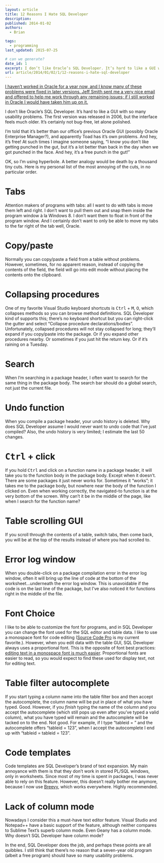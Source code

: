 ```yaml
---
layout: article
title: 12 Reasons I Hate SQL Developer
description: 
published: 2014-01-02
authors:
  - Brian

tags: 
  - programming
last_updated: 2015-07-25

# can we generate?
date_id: 1
excerpt: I don’t like Oracle’s SQL Developer. It’s hard to like a GUI with so many usability problems.
url: article/2014/01/02/1/12-reasons-i-hate-sql-developer
---
```

<ins datetime="2015-07-25">I haven’t worked in Oracle for a year now, and I know many of these problems were fixed in later versions. <a href="http://www.thatjeffsmith.com/about/">Jeff Smith</a> sent me a very nice email and offered to help me work through any remaining issues; if I still worked in Oracle I would have taken him up on it.</ins>

I don’t like Oracle’s SQL Developer. It’s hard to like a <abbr>GUI</abbr> with so many usability problems. The first version was released in 2006, but the interface feels much older. It’s certainly not bug-free, let alone polished. 

I’m told that it’s better than our office’s previous Oracle <abbr>GUI</abbr> (possibly Oracle Enterprise Manager?), and apparently Toad has it’s own problems. And hey, it’s free! At such times I imagine someone saying, “I know you don’t like getting punched in the gut, but it’s a lot better than back in the day when we got punched in the face. And hey, it’s a free punch in the gut!” 

OK, so I’m using hyperbole. A better analogy would be death by a thousand tiny cuts. Here is my personal list of the most annoying of the cuts, in no particular order.

# Tabs
Attention makers of programs with tabs: all I want to do with tabs is move them left and right. I don’t want to pull them out and snap them inside the program window à la Windows 8. I don’t want them to float in front of the program window. And I certainly don’t want to only be able to move my tabs to the far right of the tab well, Oracle.

# Copy/paste
Normally you can copy/paste a field from a table without problems. However, sometimes, for no apparent reason, instead of copying the contents of the field, the field will go into edit mode without placing the contents onto the clipboard.

# Collapsing procedures
One of my favorite Visual Studio keyboard shortcuts is <kbd>Ctrl</kbd> + <kbd>M</kbd>, <kbd>O</kbd>, which collapses methods so you can browse method definitions. SQL Developer kind of supports this; there’s no keyboard shortcut but you can right-click the gutter and select “Collapse procedure declarations/bodies”. Unfortunately, collapsed procedures will not stay collapsed for long; they’ll expand if you copy/paste into the package. Or if you expand other procedures nearby. Or sometimes if you just hit the return key. Or if it’s raining on a Tuesday.

# Search
When I’m searching in a package header, I often want to search for the same thing in the package body. The search bar should do a global search, not just the current file.

# Undo function
When you compile a package header, your undo history is deleted. Why does SQL Developer assume I would never want to undo code that I’ve just compiled?  Also, the undo history is very limited; I estimate the last 50 changes.

# <kbd>Ctrl</kbd> + click
If you hold <kbd>Ctrl</kbd> and click on a function name in a package header, it will take you to the function body in the package body. Except when it doesn’t. There are some packages it just never works for. Sometimes it “works”; it takes me to the package body, but nowhere near the body of the function I clicked on. Even when working correctly, the navigated-to function is at the very bottom of the screen. Why can’t it be in the middle of the page, like when I search for the function name?

# Table scrolling GUI
If you scroll through the contents of a table, switch tabs, then come back, you will be at the top of the results instead of where you had scrolled to.

# Error log window
When you double-click on a package compilation error in the error log window, often it will bring up the line of code at the bottom of the worksheet…underneath the error log window. This is unavoidable if the code is on the last line of the package, but I’ve also noticed it for functions right in the middle of the file.

# Font Choice
I like to be able to customize the font for programs, and in SQL Developer you can change the font used for the <abbr>SQL</abbr> editor and table data. I like to use a monospace font for code editing ([Source Code Pro](https://github.com/adobe/source-code-pro) is my current favorite.). However, when you edit data with the table <abbr>GUI</abbr>, SQL Developer always uses a proportional font. This is the opposite of font best practices: [editing text in a monospace font is much easier](http://www.joelonsoftware.com/uibook/chapters/fog0000000063.html). Proportional fonts are easier to read, so you would expect to find these used for display text, not for editing text.

# Table filter autocomplete
If you start typing a column name into the table filter box and then accept the autocomplete, the column name will be put in place of what you have typed. Good. However, if you *finish* typing the name of the column and you accept the autocomplete (which still pops up even after you’ve typed a valid column), what you have typed will remain and the autocomplete will be tacked on to the end. Not good. For example, if I type “tableid = ” and the autocomplete offers “tableid = 123”, when I accept the autocomplete I end up with “tableid = tableid = 123”.

# Code templates
Code templates are SQL Developer’s brand of text expansion. My main annoyance with them is that they don’t work in stored <abbr>PL/SQL</abbr> windows, only in worksheets. Since most of my time is spent in packages, I was never able to rely on this feature. However, this doesn’t really bother me anymore, because I now use [Breevy](http://www.16software.com/breevy/), which works everywhere. Highly recommended.

# Lack of column mode
Nowadays I consider this a must-have text editor feature. Visual Studio and Notepad++ have a basic support of the feature, although neither compares to Sublime Text’s superb column mode. Even Geany has a column mode. Why doesn’t SQL Developer have column mode?

In the end, SQL Developer does the job, and perhaps these points are all quibbles. I still think that there’s no reason that a seven-year old program (albeit a free program) should have so many usability problems.
